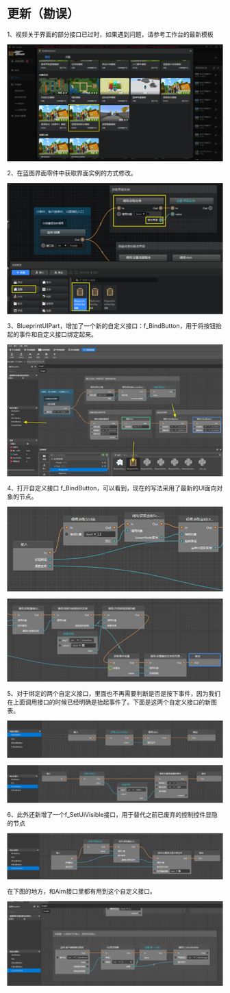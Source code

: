# 更新（勘误）

1、视频关于界面的部分接口已过时，如果遇到问题，请参考工作台的最新模板

![image-20220408204418477](../images/image-20220408204418477.png)

2、在蓝图界面零件中获取界面实例的方式修改。

![174828](../images/174828.png)

3、BlueprintUIPart，增加了一个新的自定义接口：f_BindButton，用于将按钮抬起的事件和自定义接口绑定起来。

![image-20220408225053470](../images/image-20220408225053470.png)

4、打开自定义接口 f_BindButton，可以看到，现在的写法采用了最新的UI面向对象的节点。

![image-20220408205635792](../images/image-20220408205635792.png)

![image-20220408205650722](../images/image-20220408205650722.png)

5、对于绑定的两个自定义接口，里面也不再需要判断是否是按下事件，因为我们在上面调用接口的时候已经明确是抬起事件了。下面是这两个自定义接口的新图表。

![image-20220408205754217](../images/image-20220408205754217.png)

![image-20220408205824465](../images/image-20220408205824465.png)

6、此外还新增了一个f_SetUiVisible接口，用于替代之前已废弃的控制控件显隐的节点

![image-20220408225123148](../images/image-20220408225123148.png)

在下图的地方，和Aim接口里都有用到这个自定义接口。

![image-20220408225232678](../images/image-20220408225232678.png)
